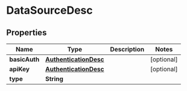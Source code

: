 

# DataSourceDesc


## Properties

| Name | Type | Description | Notes |
|------------ | ------------- | ------------- | -------------|
|**basicAuth** | [**AuthenticationDesc**](AuthenticationDesc.md) |  |  [optional] |
|**apiKey** | [**AuthenticationDesc**](AuthenticationDesc.md) |  |  [optional] |
|**type** | **String** |  |  |



